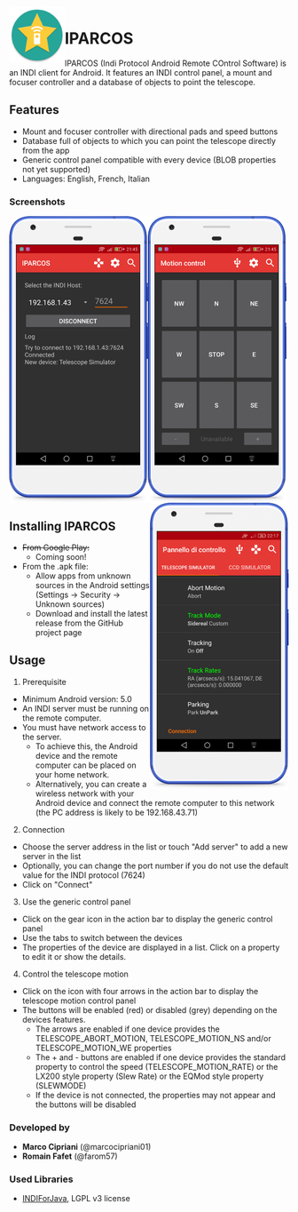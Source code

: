 <img align="left" width="100" height="100" src="docs/logo.png">

# IPARCOS

IPARCOS (Indi Protocol Android Remote COntrol Software) is an INDI client for Android.
It features an INDI control panel, a mount and focuser controller and a database of objects to point the telescope.

## Features

* Mount and focuser controller with directional pads and speed buttons
* Database full of objects to which you can point the telescope directly from the app
* Generic control panel compatible with every device (BLOB properties not yet supported)
* Languages: English, French, Italian

### Screenshots

<img align="left" width="250" src="docs/connection.png">
<img align="center" width="250" src="docs/motion.png">
<img align="right" width="250" src="docs/control-panel.png">

## Installing IPARCOS

- ~~From Google Play:~~
  - Coming soon!
- From the .apk file:
  - Allow apps from unknown sources in the Android settings (Settings → Security → Unknown sources)
  - Download and install the latest release from the GitHub project page

## Usage

1. Prerequisite
  - Minimum Android version: 5.0
  - An INDI server must be running on the remote computer.
  - You must have network access to the server. 
    - To achieve this, the Android device and the remote computer can be placed on your home network.
    - Alternatively, you can create a wireless network with your Android device and connect the remote computer to this network (the PC address is likely to be 192.168.43.71)
2. Connection
  - Choose the server address in the list or touch "Add server" to add a new server in the list
  - Optionally, you can change the port number if you do not use the default value for the INDI protocol (7624)
  - Click on "Connect"
3. Use the generic control panel
  - Click on the gear icon in the action bar to display the generic control panel
  - Use the tabs to switch between the devices
  - The properties of the device are displayed in a list. Click on a property to edit it or show the details.
4. Control the telescope motion
  - Click on the icon with four arrows in the action bar to display the telescope motion control panel
  - The buttons will be enabled (red) or disabled (grey) depending on the devices features.
    - The arrows are enabled if one device provides the TELESCOPE_ABORT_MOTION, TELESCOPE_MOTION_NS and/or TELESCOPE_MOTION_WE properties
    - The + and - buttons are enabled if one device provides the standard property to control the speed (TELESCOPE_MOTION_RATE) or the LX200 style property (Slew Rate) or the EQMod style property (SLEWMODE)
    - If the device is not connected, the properties may not appear and the buttons will be disabled

### Developed by

- **Marco Cipriani** (@marcocipriani01)
- **Romain Fafet** (@farom57)

### Used Libraries

- [INDIForJava](https://github.com/INDIForJava/INDIForJava), LGPL v3 license